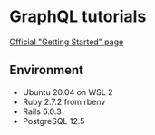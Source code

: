 # GraphQL tutorials

[Official "Getting Started" page](https://graphql-ruby.org/getting_started.html)

## Environment

- Ubuntu 20.04 on WSL 2
- Ruby 2.7.2 from rbenv
- Rails 6.0.3
- PostgreSQL 12.5
